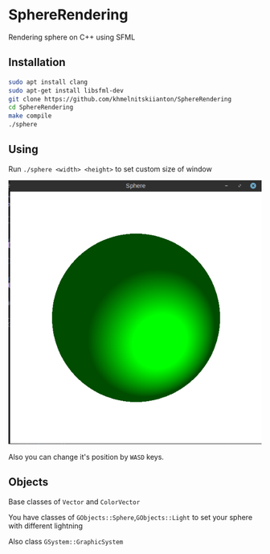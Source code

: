 # SphereRendering

Rendering sphere on C++ using SFML

## Installation

```bash
sudo apt install clang
sudo apt-get install libsfml-dev
git clone https://github.com/khmelnitskiianton/SphereRendering
cd SphereRendering
make compile
./sphere
```
## Using

Run `./sphere <width> <height>` to set custom size of window

![Example](image.png)

Also you can change it's position by `WASD` keys.

## Objects
Base classes of `Vector` and `ColorVector`

You have classes of `GObjects::Sphere`,`GObjects::Light` to set your sphere with different lightning

Also class `GSystem::GraphicSystem`
